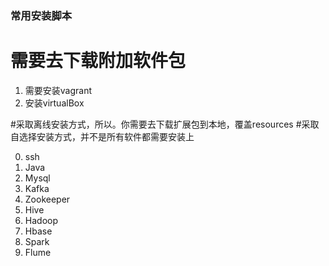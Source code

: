 
### 常用安装脚本

# 需要去下载附加软件包

1. 需要安装vagrant
2. 安装virtualBox 


#采取离线安装方式，所以。你需要去下载扩展包到本地，覆盖resources
#采取自选择安装方式，并不是所有软件都需要安装上

0. ssh
1. Java
2. Mysql
3. Kafka
4. Zookeeper
5. Hive 
6. Hadoop
7. Hbase
8. Spark
9. Flume
